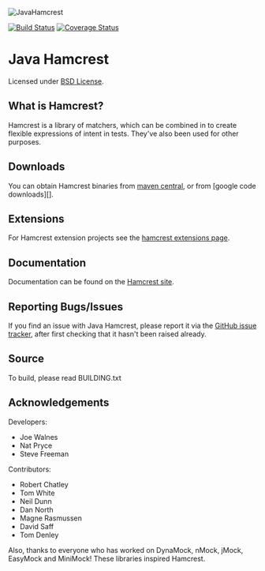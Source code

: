 ![JavaHamcrest](http://hamcrest.org/images/logo.jpg)

[![Build Status](https://travis-ci.org/hamcrest/JavaHamcrest.png?branch=master)](https://travis-ci.org/hamcrest/JavaHamcrest)
[![Coverage Status](https://coveralls.io/repos/hamcrest/JavaHamcrest/badge.png?branch=master&service=github)](https://coveralls.io/github/hamcrest/JavaHamcrest?branch=master)


Java Hamcrest
=============
Licensed under [BSD License][].

What is Hamcrest?
-----------------
Hamcrest is a library of matchers, which can be combined in to create flexible expressions of intent in tests.
They've also been used for other purposes.

Downloads
---------
You can obtain Hamcrest binaries from [maven central][], or from [google code downloads][].

Extensions
----------

For Hamcrest extension projects see the [hamcrest extensions page][].

Documentation
-------------
Documentation can be found on the [Hamcrest site](http://hamcrest.org).

Reporting Bugs/Issues
---------------------
If you find an issue with Java Hamcrest, please report it via the 
[GitHub issue tracker](https://github.com/hamcrest/JavaHamcrest/issues), 
after first checking that it hasn't been raised already. 

Source
------
To build, please read BUILDING.txt

Acknowledgements
----------------
Developers:

  * Joe Walnes
  * Nat Pryce
  * Steve Freeman

Contributors:

  * Robert Chatley
  * Tom White
  * Neil Dunn
  * Dan North
  * Magne Rasmussen
  * David Saff
  * Tom Denley

Also, thanks to everyone who has worked on DynaMock, nMock, jMock, EasyMock and MiniMock! These libraries inspired Hamcrest.


[logo]: https://raw.github.com/hamcrest/JavaHamcrest/master/doc/images/logo.jpg
[website]: https://github.com/hamcrest/JavaHamcrest
[BSD License]: http://opensource.org/licenses/BSD-3-Clause
[Maven central]: http://search.maven.org/#search%7Cga%7C1%7Cg%3Aorg.hamcrest
[hamcrest extensions page]: https://github.com/hamcrest/JavaHamcrest/wiki/Related-Projects
[GitHub issue tracker]: https://github.com/hamcrest/JavaHamcrest/issues
